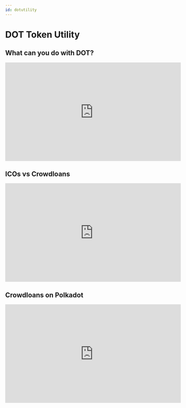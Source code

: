 ```yaml
---
id: dotutility
---
```


# DOT Token Utility


## What can you do with DOT?

<iframe width="560" height="315" src="https://www.youtube.com/embed/8b9x5VQHPzo" title="YouTube video player" frameborder="0" allow="accelerometer; autoplay; clipboard-write; encrypted-media; gyroscope; picture-in-picture" allowfullscreen></iframe>

## ICOs vs Crowdloans

<iframe width="560" height="315" src="https://www.youtube.com/embed/lqWRShbqvzo" title="YouTube video player" frameborder="0" allow="accelerometer; autoplay; clipboard-write; encrypted-media; gyroscope; picture-in-picture" allowfullscreen></iframe>

## Crowdloans on Polkadot

<iframe width="560" height="315" src="https://www.youtube.com/embed/78Yrmsq-WDs" title="YouTube video player" frameborder="0" allow="accelerometer; autoplay; clipboard-write; encrypted-media; gyroscope; picture-in-picture" allowfullscreen></iframe>

